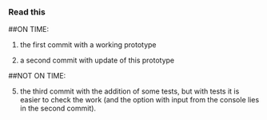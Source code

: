### Read this        

##ON TIME:        

1) the first commit with a working prototype
        
3) a second commit with update of this prototype

##NOT ON TIME:        

5) the third commit with the addition of some tests, but with tests it is easier to check the work (and the option with input from the console lies in the second commit).
